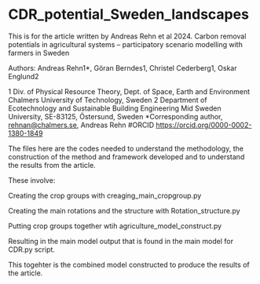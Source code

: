 # CDR_potential_Sweden_landscapes


This is for the article written by Andreas Rehn et al 2024. 
Carbon removal potentials in agricultural systems – participatory scenario modelling with farmers in Sweden

Authors: Andreas Rehn1*, Göran Berndes1, Christel Cederberg1, Oskar Englund2

1 Div. of Physical Resource Theory, Dept. of Space, Earth and Environment
Chalmers University of Technology, Sweden
2 Department of Ecotechnology and Sustainable Building Engineering
Mid Sweden University, SE-83125, Östersund, Sweden
*Corresponding author, rehnan@chalmers.se, Andreas Rehn 
#ORCID https://orcid.org/0000-0002-1380-1849


The files here are the codes needed to understand the methodology, the construction of the method and framework developed and to understand the results from the article. 

These involve: 

Creating the crop groups with creaging_main_cropgroup.py

Creating the main rotations and the structure with Rotation_structure.py

Putting crop groups together wtih agriculture_model_construct.py

Resulting in the main model output that is found in the main model for CDR.py script. 


This togehter is the combined model constructed to produce the results of the article. 














